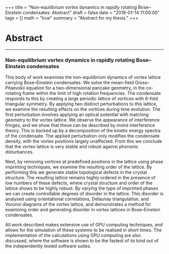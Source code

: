+++
title = "Non-equilibrium vortex dynamics in rapidly rotating Bose–Einstein condensates: Abstract"
draft = false
date = "2018-01-14 11:00:00"
tags = []
math = "true"
summary = "Abstract for my thesis."
+++

# Abstract
---------------

### <span>Non-equilibrium vortex dynamics in rapidly rotating Bose–Einstein condensates</span>

This body of work examines the non-equilibrium dynamics of vortex lattice carrying Bose–Einstein condensates. We solve the mean-field Gross–Pitaevskii equation for a two-dimensional pancake geometry, in the co-rotating frame within the limit of high rotation frequencies. The condensate responds to this by creating a large periodic lattice of vortices with 6-fold triangular symmetry. By applying two distinct perturbations to this lattice, we examine the resulting effects on the vortices during time evolution. The first perturbation involves applying an optical potential with matching geometry to the vortex lattice. We observe the appearance of interference fringes, and we show that these can be described by moiré interference theory. This is backed up by a decomposition of the kinetic energy spectra of the condensate. The applied perturbation only modifies the condensate density, with the vortex positions largely unaffected. From this we conclude that the vortex lattice is very stable and robust against phononic disturbances.

Next, by removing vortices at predefined positions in the lattice using phase imprinting techniques, we examine the resulting order of the lattice. By performing this we generate stable topological defects in the crystal structure. The resulting lattice remains highly ordered in the presence of low numbers of these defects, where crystal structure and order of the lattice shows to be highly robust. By varying the type of imprinted phases we can create controllable degrees of disorder in the lattice. This disorder is analysed using orientational correlations, Delaunay triangulation, and Voronoi diagrams of the vortex lattice, and demonstrates a method for examining order and generating disorder in vortex lattices in Bose–Einstein condensates.

All work described makes extensive use of GPU computing techniques, and allows for the simulation of these systems to be realised in short times. The implementation of the calculations using GPU computing are also discussed, where the software is shown to be the fastest of its kind out of the independently tested software suites.

